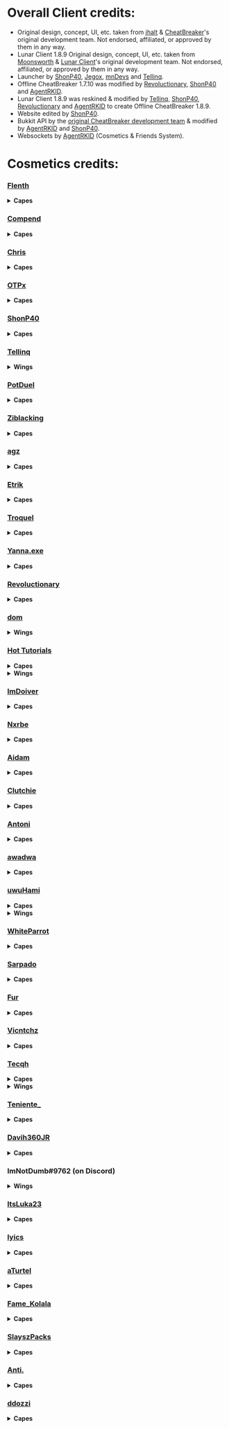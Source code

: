 # Overall Client credits:

- Original design, concept, UI, etc. taken from [jhalt](https://github.com/jhalt) & [CheatBreaker](https://github.com/CheatBreaker)'s original development team. Not endorsed, affiliated, or approved by them in any way.
- Lunar Client 1.8.9 Original design, concept, UI, etc. taken from [Moonsworth](https://github.com/Moonsworth) & [Lunar Client](https://github.com/LunarClient)'s original development team. Not endorsed, affiliated, or approved by them in any way.
- Launcher by [ShonP40](https://github.com/ShonP40), [Jegox](https://github.com/JegoxMC), [mnDevs](https://github.com/mn-Devs) and [Tellinq](https://github.com/Tellinq).
- Offline CheatBreaker 1.7.10 was modified by [Revoluctionary](https://github.com/Revoluctionary), [ShonP40](https://github.com/ShonP40) and [AgentRKID](https://github.com/AgentRKID).
- Lunar Client 1.8.9 was reskined & modified by [Tellinq](https://github.com/Tellinq), [ShonP40](https://github.com/ShonP40), [Revoluctionary](https://github.com/Revoluctionary) and [AgentRKID](https://github.com/AgentRKID) to create Offline CheatBreaker 1.8.9.
- Website edited by [ShonP40](https://github.com/ShonP40).
- Bukkit API by the [original CheatBreaker development team](https://github.com/CheatBreaker/CheatBreakerAPI) & modified by [AgentRKID](https://github.com/AgentRKID) and [ShonP40](https://github.com/ShonP40).
- Websockets by [AgentRKID](https://github.com/AgentRKID) (Cosmetics & Friends System).


# Cosmetics credits:

### [Flenth](https://namemc.com/profile/453f636f-33f4-4f52-936f-ef9839ef255e)
<details>
  <summary><b>Capes</b></summary>

  - [CB Solid White](https://offlinecheatbreaker.com/Cosmetics/Normal/Capes/CB%20Solid%20White.png)
  - [CB Solid Red](https://offlinecheatbreaker.com/Cosmetics/Normal/Capes/CB%20Solid%20Red.png)
  - [CB Landscape](https://offlinecheatbreaker.com/Cosmetics/Normal/Capes/CB%20Landscape.png)
</details>

### [Compend](https://namemc.com/profile/f3bbb81f-7b3b-410b-aeee-62a957ce388c)
<details>
  <summary><b>Capes</b></summary>

  - [CB Winter](https://offlinecheatbreaker.com/Cosmetics/Normal/Capes/CB%20Winter.png)
  - [Candy Stick](https://offlinecheatbreaker.com/Cosmetics/Normal/Capes/Candy%20Stick.png)
</details>

### [Chris](https://namemc.com/profile/b2b646c6-fc3d-49c0-a5fb-2ebbe40d5632)
<details>
  <summary><b>Capes</b></summary>

  - [Starry Night](https://offlinecheatbreaker.com/Cosmetics/Normal/Capes/Starry%20Night.png)
</details>

### [OTPx](https://namemc.com/profile/1f25527a-7582-4a54-a195-53468c9272df)
<details>
  <summary><b>Capes</b></summary>
  
  - [CB Green](https://offlinecheatbreaker.com/Cosmetics/Normal/Capes/CB%20Green.png)
  - [CB Blue](https://offlinecheatbreaker.com/Cosmetics/Normal/Capes/CB%20Blue.png)
  - [CB Orange](https://offlinecheatbreaker.com/Cosmetics/Normal/Capes/CB%20Orange.png)
  - [CB Pink](https://offlinecheatbreaker.com/Cosmetics/Normal/Capes/CB%20Pink.png)
  - [CB Purple](https://offlinecheatbreaker.com/Cosmetics/Normal/Capes/CB%20Purple.png)
  - [CB Red](https://offlinecheatbreaker.com/Cosmetics/Normal/Capes/CB%20Red.png)
  - [CB Teal](https://offlinecheatbreaker.com/Cosmetics/Normal/Capes/CB%20Teal.png)
  - [CB Yellow](https://offlinecheatbreaker.com/Cosmetics/Normal/Capes/CB%20Yellow.png)
</details>

### [ShonP40](https://namemc.com/profile/fa1b7abc-c7b6-41df-b586-16f84257cfeb)
<details>
  <summary><b>Capes</b></summary>
  
  - [GoldenPvP Forest](https://offlinecheatbreaker.com/Cosmetics/Server/Capes/GoldenPvP%20Forest.png)
  - [GoldenPvP Sea](https://offlinecheatbreaker.com/Cosmetics/Server/Capes/GoldenPvP%20Sea.png)
  - [MineHQ White](https://offlinecheatbreaker.com/Cosmetics/Server/Capes/MineHQ%20White.png)
  - [MineHQ Black](https://offlinecheatbreaker.com/Cosmetics/Server/Capes/MineHQ%20Black.png)
</details>

### [Tellinq](https://namemc.com/profile/d8f72541-823d-4ded-9f7f-b67fdb34f43c)
<details>
  <summary><b>Wings</b></summary>
  
  - [Ice](https://offlinecheatbreaker.com/Cosmetics/Normal/Wings/Ice.png)
</details>

### [PotDuel](https://namemc.com/profile/48b4f4ef-63f5-4b4f-a640-4b43ef17fdbc)
<details>
  <summary><b>Capes</b></summary>
  
  - [YouTube Famous](https://offlinecheatbreaker.com/Cosmetics/Media/Capes/YouTube%20Famous.png)
</details>

### [Ziblacking](https://namemc.com/profile/c9261893-09c8-46d3-afe4-e3cdf49f0bfc)
<details>
  <summary><b>Capes</b></summary>
  
  - [Ziblacking](https://offlinecheatbreaker.com/Cosmetics/Media/Capes/Ziblacking.png)
</details>

### [agz](https://namemc.com/profile/162b680e-51e0-431c-b950-f13202d107ff)
<details>
  <summary><b>Capes</b></summary>
 
  - [Potion](https://offlinecheatbreaker.com/Cosmetics/Normal/Capes/Potion.png)
  - [Soup](https://offlinecheatbreaker.com/Cosmetics/Normal/Capes/Soup.png)
  - [Snowball](https://offlinecheatbreaker.com/Cosmetics/Normal/Capes/Snowball.png)
  - [Sword](https://offlinecheatbreaker.com/Cosmetics/Normal/Capes/Sword.png)
</details>

### [Etrik](https://namemc.com/profile/9c88855c-b6e8-48bb-a12a-9b1c15c38a69)
<details>
  <summary><b>Capes</b></summary>
 
  - [Rose](https://offlinecheatbreaker.com/Cosmetics/Normal/Capes/Rose.png)
  - [CB Pixels](https://offlinecheatbreaker.com/Cosmetics/Normal/Capes/CB%20Pixels.png)
  - [Crown](https://offlinecheatbreaker.com/Cosmetics/Normal/Capes/Crown.png)
  - [Sunset](https://offlinecheatbreaker.com/Cosmetics/Normal/Capes/Sunset.png)
  - [Lapis](https://offlinecheatbreaker.com/Cosmetics/Normal/Capes/Lapis.png)
  - [Redstone](https://offlinecheatbreaker.com/Cosmetics/Normal/Capes/Redstone.png)
  - [Totem](https://offlinecheatbreaker.com/Cosmetics/Normal/Capes/Totem.png)
  - [Wither](https://offlinecheatbreaker.com/Cosmetics/Normal/Capes/Wither.png)
</details>

### [Troquel](https://namemc.com/profile/e06d47ff-7df8-46ad-8e2e-bd53dd0b1f5d)
<details>
  <summary><b>Capes</b></summary>
 
  - [CB Lines](https://offlinecheatbreaker.com/Cosmetics/Normal/Capes/CB%20Lines.png)
</details>

### [Yanna.exe](https://namemc.com/profile/324d4628-c8c8-49ac-8c71-617f532f7111)
<details>
  <summary><b>Capes</b></summary>
 
  - [CB Waves](https://offlinecheatbreaker.com/Cosmetics/Normal/Capes/CB%20Waves.png)
  - [Magma Cream](https://offlinecheatbreaker.com/Cosmetics/Normal/Capes/Magma%20Cream.png)
  - [Diamond](https://offlinecheatbreaker.com/Cosmetics/Normal/Capes/Diamond.png)
  - [Emerald](https://offlinecheatbreaker.com/Cosmetics/Normal/Capes/Emerald.png)
  - [Gold Ingot](https://offlinecheatbreaker.com/Cosmetics/Normal/Capes/Gold%20Ingot.png)
  - [Iron Ingot](https://offlinecheatbreaker.com/Cosmetics/Normal/Capes/Iron%20Ingot.png)
</details>

### [Revoluctionary](https://namemc.com/profile/688b61e3-a059-4cc1-b045-d106d1236e3d)
<details>
  <summary><b>Capes</b></summary>
 
  - [Nitro Booster](https://offlinecheatbreaker.com/Cosmetics/Nitro/Capes/Nitro%20Booster.png)
</details>

### [dom](https://namemc.com/profile/aac324a7-6d87-4e3d-b3ea-e1076d63e1b8)
<details>
  <summary><b>Wings</b></summary>
 
  - [Galaxy](https://offlinecheatbreaker.com/Cosmetics/Normal/Wings/Galaxy.png)
  - [Ghost](https://offlinecheatbreaker.com/Cosmetics/Normal/Wings/Ghost.png)
</details>

### [Hot Tutorials](https://namemc.com/profile/f247be7c-5b82-41c6-9148-793ded77e71f)
<details>
  <summary><b>Capes</b></summary>
 
  - [Prismatic CB](https://offlinecheatbreaker.com/Cosmetics/Normal/Capes/Prismatic%20CB.png)
</details>
<details>
  <summary><b>Wings</b></summary>
 
  - [Prismatic](https://offlinecheatbreaker.com/Cosmetics/Normal/Wings/Prismatic.png)
</details>

### [ImDoiver](https://namemc.com/profile/ef042ecb-8c1a-4955-bbb4-69bb074963d6)
<details>
  <summary><b>Capes</b></summary>
 
  - [Offline CheatBreaker](https://offlinecheatbreaker.com/Cosmetics/Normal/Capes/Offline%20CheatBreaker.png)
  - [CB Nitro](https://offlinecheatbreaker.com/Cosmetics/Nitro/Capes/CB%20Nitro.png)
</details>

### [Nxrbe](https://www.youtube.com/channel/UCrBhaTW6cRPI-H1ZKQZIjjw)
<details>
  <summary><b>Capes</b></summary>
 
  - [Holidays Tree](https://offlinecheatbreaker.com/Cosmetics/Normal/Capes/Holidays%20Tree.png)
  - [CB Gold](https://offlinecheatbreaker.com/Cosmetics/Special/Capes/CB%20Gold.png)
  - [Ruby](https://offlinecheatbreaker.com/Cosmetics/Normal/Capes/Ruby.png)
  - [Golden Apple](https://offlinecheatbreaker.com/Cosmetics/Normal/Capes/Golden%20Apple.png)
  - [CB No Connection](https://offlinecheatbreaker.com/Cosmetics/Normal/Capes/CB%20No%20Connection.png)
</details>

### [Aidam](https://namemc.com/profile/11c950fd-2b6d-469e-9298-2494be1c18cc)
<details>
  <summary><b>Capes</b></summary>
 
  - [Half a Heart](https://offlinecheatbreaker.com/Cosmetics/Normal/Capes/Half%20a%20Heart.png)
</details>

### [Clutchie](https://namemc.com/profile/febcff13-ae81-4863-953e-0f67ff4b72c6)
<details>
  <summary><b>Capes</b></summary>
 
  - [Panda](https://offlinecheatbreaker.com/Cosmetics/Normal/Capes/Panda.png)
</details>

### [Antoni](https://namemc.com/profile/105aeb47-b1c9-4fec-989c-ad70726c8e52)
<details>
  <summary><b>Capes</b></summary>
  
  - [CheatBreaker](https://offlinecheatbreaker.com/Cosmetics/Normal/Capes/CheatBreaker.png)
</details>

### [awadwa](https://namemc.com/profile/21812c2d-810a-4f0d-a142-26bce2b43beb)
<details>
  <summary><b>Capes</b></summary>
  
  - [CB Chroma](https://offlinecheatbreaker.com/Cosmetics/Normal/Capes/CB%20Chroma.png)
  - [Mushroom](https://offlinecheatbreaker.com/Cosmetics/Normal/Capes/Mushroom.png)
</details>

### [uwuHami](https://namemc.com/profile/bc849950-6951-477c-a8b8-d2be1790b0af)
<details>
  <summary><b>Capes</b></summary>
  
  - [OG CB Vampire](https://offlinecheatbreaker.com/Cosmetics/Normal/Capes/OG%20CB%20Vampire.png)
  - [OG CB Vampire Outline](https://offlinecheatbreaker.com/Cosmetics/Normal/Capes/OG%20CB%20Vampire%20Outline.png)
  - [OG CB Blue](https://offlinecheatbreaker.com/Cosmetics/Normal/Capes/OG%20CB%20Blue.png)
  - [OG CB Blue Outline](https://offlinecheatbreaker.com/Cosmetics/Normal/Capes/OG%20CB%20Blue%20Outline.png)
  - [OG CB Green](https://offlinecheatbreaker.com/Cosmetics/Normal/Capes/OG%20CB%20Green.png)
  - [OG CB Green Outline](https://offlinecheatbreaker.com/Cosmetics/Normal/Capes/OG%20CB%20Green%20Outline.png)
  - [OG CB Red](https://offlinecheatbreaker.com/Cosmetics/Normal/Capes/OG%20CB%20Red.png)
  - [OG CB Red Outline](https://offlinecheatbreaker.com/Cosmetics/Normal/Capes/OG%20CB%20Red%20Outline.png)
  - [CB Vampire](https://offlinecheatbreaker.com/Cosmetics/Normal/Capes/CB%20Vampire.png)
  - [Pitch Black CB](https://offlinecheatbreaker.com/Cosmetics/Normal/Capes/Pitch%20Black%20CB.png)
  - [Foggy Red CB](https://offlinecheatbreaker.com/Cosmetics/Normal/Capes/Foggy%20Red%20CB.png)
</details>
<details>
  <summary><b>Wings</b></summary>
  
  - [Dark Red](https://offlinecheatbreaker.com/Cosmetics/Normal/Wings/Dark%20Red.png)
  - [Buttefly Red](https://offlinecheatbreaker.com/Cosmetics/Normal/Wings/Butterfly%20Red.png)
  - [Glowing Red](https://offlinecheatbreaker.com/Cosmetics/Normal/Wings/Glowing%20Red.png)
  - [Red Outline](https://offlinecheatbreaker.com/Cosmetics/Normal/Wings/Red%20Outline.png)
  - [Red and White](https://offlinecheatbreaker.com/Cosmetics/Normal/Wings/Red%20and%20White.png)
  - [White Outline](https://offlinecheatbreaker.com/Cosmetics/Normal/Wings/White%20Outline.png)
  - [Black Outline](https://offlinecheatbreaker.com/Cosmetics/Normal/Wings/Black%20Outline.png)
  - [Rainbow Outline](https://offlinecheatbreaker.com/Cosmetics/Normal/Wings/Rainbow%20Outline.png)
  - [Vampire](https://offlinecheatbreaker.com/Cosmetics/Normal/Wings/Vampire.png)
  - [Blue and White](https://offlinecheatbreaker.com/Cosmetics/Normal/Wings/Blue%20and%20White.png)
  - [Blue Galaxy](https://offlinecheatbreaker.com/Cosmetics/Normal/Wings/Blue%20Galaxy.png)
  - [Blue Hearts](https://offlinecheatbreaker.com/Cosmetics/Normal/Wings/Blue%20Hearts.png)
  - [Bone Green](https://offlinecheatbreaker.com/Cosmetics/Normal/Wings/Bone%20Green.png)
  - [Bone Light Green](https://offlinecheatbreaker.com/Cosmetics/Normal/Wings/Bone%20Light%20Green.png)
  - [Bone Purple](https://offlinecheatbreaker.com/Cosmetics/Normal/Wings/Bone%20Purple.png)
  - [Bone Red](https://offlinecheatbreaker.com/Cosmetics/Normal/Wings/Bone%20Red.png)
  - [Butterfly Green](https://offlinecheatbreaker.com/Cosmetics/Normal/Wings/Butterfly%20Green.png)
  - [Butterfly Light Red](https://offlinecheatbreaker.com/Cosmetics/Normal/Wings/Butterfly%20Light%20Red.png)
  - [Butterfly Purple](https://offlinecheatbreaker.com/Cosmetics/Normal/Wings/Butterfly%20Purple.png)
  - [Camo Green](https://offlinecheatbreaker.com/Cosmetics/Normal/Wings/Camo%20Green.png)
  - [Cloudy Black](https://offlinecheatbreaker.com/Cosmetics/Normal/Wings/Cloudy%20Black.png)
  - [Cloudy Blue](https://offlinecheatbreaker.com/Cosmetics/Normal/Wings/Cloudy%20Blue.png)
  - [Cloudy Green](https://offlinecheatbreaker.com/Cosmetics/Normal/Wings/Cloudy%20Green.png)
  - [Cloudy Orange](https://offlinecheatbreaker.com/Cosmetics/Normal/Wings/Cloudy%20Orange.png)
  - [Cloudy Purple](https://offlinecheatbreaker.com/Cosmetics/Normal/Wings/Cloudy%20Purple.png)
  - [Cloudy Red](https://offlinecheatbreaker.com/Cosmetics/Normal/Wings/Cloudy%20Red.png)
  - [Cloudy White](https://offlinecheatbreaker.com/Cosmetics/Normal/Wings/Cloudy%20White.png)
  - [Cloudy Yellow](https://offlinecheatbreaker.com/Cosmetics/Normal/Wings/Cloudy%20Yellow.png)
  - [Dark Blue Outline](https://offlinecheatbreaker.com/Cosmetics/Normal/Wings/Dark%20Blue%20Outline.png)
  - [Dark Camo Green Outline](https://offlinecheatbreaker.com/Cosmetics/Normal/Wings/Dark%20Camo%20Green%20Outline.png)
  - [Dark Purple](https://offlinecheatbreaker.com/Cosmetics/Normal/Wings/Dark%20Purple.png)
  - [Dim Blue](https://offlinecheatbreaker.com/Cosmetics/Normal/Wings/Dim%20Blue.png)
  - [Fiery Green](https://offlinecheatbreaker.com/Cosmetics/Normal/Wings/Fiery%20Green.png)
  - [Fiery Red](https://offlinecheatbreaker.com/Cosmetics/Normal/Wings/Fiery%20Red.png)
  - [Glowing Blue](https://offlinecheatbreaker.com/Cosmetics/Normal/Wings/Glowing%20Blue.png)
  - [Glowing Green Outline](https://offlinecheatbreaker.com/Cosmetics/Normal/Wings/Glowing%20Green%20Outline.png)
  - [Glowing Green](https://offlinecheatbreaker.com/Cosmetics/Normal/Wings/Glowing%20Green.png)
  - [Glowing Red Outline](https://offlinecheatbreaker.com/Cosmetics/Normal/Wings/Glowing%20Red%20Outline.png)
  - [Green and White](https://offlinecheatbreaker.com/Cosmetics/Normal/Wings/Green%20and%20White.png)
  - [Green Galaxy](https://offlinecheatbreaker.com/Cosmetics/Normal/Wings/Green%20Galaxy.png)
  - [Green Hearts](https://offlinecheatbreaker.com/Cosmetics/Normal/Wings/Green%20Hearts.png)
  - [Ice Spikes](https://offlinecheatbreaker.com/Cosmetics/Normal/Wings/Ice%20Spikes.png)
  - [Large Pixelated Blue Hearts](https://offlinecheatbreaker.com/Cosmetics/Normal/Wings/Large%20Pixelated%20Blue%20Hearts.png)
  - [Large Pixelated Pink Hearts](https://offlinecheatbreaker.com/Cosmetics/Normal/Wings/Large%20Pixelated%20Pink%20Hearts.png)
  - [Light Blue Outline](https://offlinecheatbreaker.com/Cosmetics/Normal/Wings/Light%20Blue%20Outline.png)
  - [Light Green Outline](https://offlinecheatbreaker.com/Cosmetics/Normal/Wings/Light%20Green%20Outline.png)
  - [Light Red Outline](https://offlinecheatbreaker.com/Cosmetics/Normal/Wings/Light%20Red%20Outline.png)
  - [Pink Hearts](https://offlinecheatbreaker.com/Cosmetics/Normal/Wings/Pink%20Hearts.png)
  - [Pixelated Blue Hearts](https://offlinecheatbreaker.com/Cosmetics/Normal/Wings/Pixelated%20Blue%20Hearts.png)
  - [Pixelated Green Hearts](https://offlinecheatbreaker.com/Cosmetics/Normal/Wings/Pixelated%20Green%20Hearts.png)
  - [Pixelated Red Hearts](https://offlinecheatbreaker.com/Cosmetics/Normal/Wings/Pixelated%20Red%20Hearts.png)
  - [Red Galaxy](https://offlinecheatbreaker.com/Cosmetics/Normal/Wings/Red%20Galaxy.png)
  - [Snowflake Ice](https://offlinecheatbreaker.com/Cosmetics/Normal/Wings/SnowFlake%20Ice.png)
  - [Cloudy Grey](https://offlinecheatbreaker.com/Cosmetics/Normal/Wings/Cloudy%20Grey.png)
  - [Cloudy Dim Red](https://offlinecheatbreaker.com/Cosmetics/Normal/Wings/Cloudy%20Dim%20Red.png)
  - [Bone Grey](https://offlinecheatbreaker.com/Cosmetics/Normal/Wings/Bone%20Grey.png)
  - [Bone Blue](https://offlinecheatbreaker.com/Cosmetics/Normal/Wings/Bone%20Blue.png)
  - [Red Hearts](https://offlinecheatbreaker.com/Cosmetics/Normal/Wings/Red%20Hearts.png)
  - [Dark Blue Galaxy](https://offlinecheatbreaker.com/Cosmetics/Normal/Wings/Dark%20Blue%20Galaxy.png)
  - [Light Green Galaxy](https://offlinecheatbreaker.com/Cosmetics/Normal/Wings/Light%20Green%20Galaxy.png)
  - [Orange Galaxy](https://offlinecheatbreaker.com/Cosmetics/Normal/Wings/Orange%20Galaxy.png)
  - [Pink Galaxy](https://offlinecheatbreaker.com/Cosmetics/Normal/Wings/Pink%20Galaxy.png)
  - [Purple Galaxy](https://offlinecheatbreaker.com/Cosmetics/Normal/Wings/Purple%20Galaxy.png)
  - [Dark Red Galaxy](https://offlinecheatbreaker.com/Cosmetics/Normal/Wings/Dark%20Red%20Galaxy.png)
  - [Yellow Galaxy](https://offlinecheatbreaker.com/Cosmetics/Normal/Wings/Yellow%20Galaxy.png)
  - [Blood](https://offlinecheatbreaker.com/Cosmetics/Normal/Wings/Blood.png)
  - [Blue Stripes](https://offlinecheatbreaker.com/Cosmetics/Normal/Wings/Blue%20Stripes.png)
  - [Cyan Stripes](https://offlinecheatbreaker.com/Cosmetics/Normal/Wings/Cyan%20Stripes.png)
  - [Dim Blue Stripes](https://offlinecheatbreaker.com/Cosmetics/Normal/Wings/Dim%20Blue%20Stripes.png)
  - [Dim Cyan Stripes](https://offlinecheatbreaker.com/Cosmetics/Normal/Wings/Dim%20Cyan%20Stripes.png)
  - [Dim Green Stripes](https://offlinecheatbreaker.com/Cosmetics/Normal/Wings/Dim%20Green%20Stripes.png)
  - [Dim Red Stripes](https://offlinecheatbreaker.com/Cosmetics/Normal/Wings/Dim%20Red%20Stripes.png)
  - [Glowing Red Stripes](https://offlinecheatbreaker.com/Cosmetics/Normal/Wings/Glowing%20Red%20Stripes.png)
  - [Green Stripes](https://offlinecheatbreaker.com/Cosmetics/Normal/Wings/Green%20Stripes.png)
  - [Light Magenta Stripes](https://offlinecheatbreaker.com/Cosmetics/Normal/Wings/Light%20Magenta%20Stripes.png)
  - [Lime Stripes](https://offlinecheatbreaker.com/Cosmetics/Normal/Wings/Lime%20Stripes.png)
  - [Magenta Stripes](https://offlinecheatbreaker.com/Cosmetics/Normal/Wings/Magenta%20Stripes.png)
  - [Orange Stripes](https://offlinecheatbreaker.com/Cosmetics/Normal/Wings/Orange%20Stripes.png)
  - [Purple Stripes](https://offlinecheatbreaker.com/Cosmetics/Normal/Wings/Purple%20Stripes.png)
  - [Red Stripes](https://offlinecheatbreaker.com/Cosmetics/Normal/Wings/Red%20Stripes.png)
  - [Yellow Stripes](https://offlinecheatbreaker.com/Cosmetics/Normal/Wings/Yellow%20Stripes.png)
  - [Nitro Booster](https://offlinecheatbreaker.com/Cosmetics/Nitro/Wings/Nitro%20Booster.png)
  - [Dark Nitro Booster](https://offlinecheatbreaker.com/Cosmetics/Nitro/Wings/Dark%20Nitro%20Booster.png)
  - [Bone Dark Red](https://offlinecheatbreaker.com/Cosmetics/Normal/Wings/Bone%20Dark%20Red.png)
  - [Dark Blood](https://offlinecheatbreaker.com/Cosmetics/Normal/Wings/Dark%20Blood.png)
  - [Void](https://offlinecheatbreaker.com/Cosmetics/Normal/Wings/Void.png)
  - [Butterfly Pink Gradient](https://offlinecheatbreaker.com/Cosmetics/Normal/Wings/Butterfly%20Pink%20Gradient.png)
  - [Butterfly Purple Gradient](https://offlinecheatbreaker.com/Cosmetics/Normal/Wings/Butterfly%20Purple%20Gradient.png)
  - [Ziblacking](https://offlinecheatbreaker.com/Cosmetics/Special/Wings/Ziblacking.png)
</details>

### [WhiteParrot](https://namemc.com/profile/83c98721-6c66-438e-bf3c-2e1d0dd6d469)
<details>
  <summary><b>Capes</b></summary>
  
  - [CB Chroma Outline](https://offlinecheatbreaker.com/Cosmetics/Normal/Capes/CB%20Chroma%20Outline.png)
</details>

### [Sarpado](https://namemc.com/profile/8c908393-8df5-4501-9a85-c77a8f4ba17c)
<details>
  <summary><b>Capes</b></summary>
  
  - [CB Droplets](https://offlinecheatbreaker.com/Cosmetics/Normal/Capes/CB%20Droplets.png)
  - [CB Supernova](https://offlinecheatbreaker.com/Cosmetics/Normal/Capes/CB%20Supernova.png)
  - [CB Tokyo](https://offlinecheatbreaker.com/Cosmetics/Normal/Capes/CB%20Tokyo.png)
</details>

### [Fur](https://namemc.com/profile/0de5085e-b3e8-4a04-a3cb-5f2268b20529)
<details>
  <summary><b>Capes</b></summary>
  
  - [Polar Bear](https://offlinecheatbreaker.com/Cosmetics/Normal/Capes/Polar%20Bear.png)
</details>

### [Vicntchz](https://namemc.com/profile/65bc1d89-09f1-4a93-8cd2-8b3b2dcf3f8a)
<details>
  <summary><b>Capes</b></summary>
  
  - [CB Sea](https://offlinecheatbreaker.com/Cosmetics/Normal/Capes/CB%20Sea.png)
  - [CB Rainbow](https://offlinecheatbreaker.com/Cosmetics/Normal/Capes/CB%20Rainbow.png)
</details>

### [Tecqh](https://namemc.com/profile/ad24301d-6916-4404-99d4-ac7c99692d86)
<details>
  <summary><b>Capes</b></summary>
  
  - [CB White Purple City](https://offlinecheatbreaker.com/Cosmetics/Normal/Capes/CB%20White%20Purple%20City.png)
  - [CB Black Purple City](https://offlinecheatbreaker.com/Cosmetics/Normal/Capes/CB%20Black%20Purple%20City.png)
  - [CB Red Purple City](https://offlinecheatbreaker.com/Cosmetics/Normal/Capes/CB%20Red%20Purple%20City.png)
  - [CB Orange Purple City](https://offlinecheatbreaker.com/Cosmetics/Normal/Capes/CB%20Orange%20Purple%20City.png)
</details>
<details>
  <summary><b>Wings</b></summary>
  
  - [Cyan Galaxy](https://offlinecheatbreaker.com/Cosmetics/Normal/Wings/Cyan%20Galaxy.png)
  - [Grey Stripes](https://offlinecheatbreaker.com/Cosmetics/Normal/Wings/Grey%20Stripes.png)
  - [Light Blue Stripes](https://offlinecheatbreaker.com/Cosmetics/Normal/Wings/Light%20Blue%20Stripes.png)
  - [Light Cyan Stripes](https://offlinecheatbreaker.com/Cosmetics/Normal/Wings/Light%20Cyan%20Stripes.png)
  - [Light Green Stripes](https://offlinecheatbreaker.com/Cosmetics/Normal/Wings/Light%20Green%20Stripes.png)
  - [Light Purple Stripes](https://offlinecheatbreaker.com/Cosmetics/Normal/Wings/Light%20Purple%20Stripes.png)
  - [Light Red Stripes](https://offlinecheatbreaker.com/Cosmetics/Normal/Wings/Light%20Red%20Stripes.png)
  - [Light Yellow Stripes](https://offlinecheatbreaker.com/Cosmetics/Normal/Wings/Light%20Yellow%20Stripes.png)
  - [Pink Stripes](https://offlinecheatbreaker.com/Cosmetics/Normal/Wings/Pink%20Stripes.png)
</details>

### [Teniente_](https://namemc.com/profile/de4d63fc-11e4-468a-91ed-c2b099a42b05)
<details>
  <summary><b>Capes</b></summary>
  
  - [CB Blue Galaxy](https://offlinecheatbreaker.com/Cosmetics/Normal/Capes/CB%20Blue%20Galaxy.png)
  - [CB Grey Galaxy](https://offlinecheatbreaker.com/Cosmetics/Normal/Capes/CB%20Grey%20Galaxy.png)
  - [CB Yellow Galaxy](https://offlinecheatbreaker.com/Cosmetics/Normal/Capes/CB%20Yellow%20Galaxy.png)
  - [CB Cyan Galaxy](https://offlinecheatbreaker.com/Cosmetics/Normal/Capes/CB%20Cyan%20Galaxy.png)
  - [CB Purple Galaxy](https://offlinecheatbreaker.com/Cosmetics/Normal/Capes/CB%20Purple%20Galaxy.png)
  - [CB Night](https://offlinecheatbreaker.com/Cosmetics/Normal/Capes/CB%20Night.png)
</details>

### [Davih360JR](https://namemc.com/profile/71cf844d-530d-475a-ae8a-923d4b930fce)
<details>
  <summary><b>Capes</b></summary>
  
  - [CB Solid Black](https://offlinecheatbreaker.com/Cosmetics/Normal/Capes/CB%20Solid%20Black.png)
</details>

### ImNotDumb#9762 (on Discord)
<details>
  <summary><b>Wings</b></summary>
  
  - [Cheese](https://offlinecheatbreaker.com/Cosmetics/Normal/Wings/Cheese.png)
</details>

### [ItsLuka23](https://namemc.com/profile/0e6a35af-b875-47f9-a9dd-dbd7f6571854)
<details>
  <summary><b>Capes</b></summary>
  
  - [Foggy Blue CB](https://offlinecheatbreaker.com/Cosmetics/Normal/Capes/Foggy%20Blue%20CB.png)
</details>

### [lyics](https://namemc.com/profile/b8ec159a-fa40-471e-bf22-4474cbca05a4)
<details>
  <summary><b>Capes</b></summary>
  
  - [CB Sky](https://offlinecheatbreaker.com/Cosmetics/Normal/Capes/CB%20Sky.png)
</details>

### [aTurtel](https://namemc.com/profile/a1f8b1ce-bb29-4e61-a77f-0e2c64188468)
<details>
  <summary><b>Capes</b></summary>
  
  - [Turtle](https://offlinecheatbreaker.com/Cosmetics/Normal/Capes/Turtle.png)
  - [Shield](https://offlinecheatbreaker.com/Cosmetics/Normal/Capes/Shield.png)
</details>

### [Fame_Kolala](https://namemc.com/profile/99a11fae-2d7e-42ed-b646-85cbfd3b1696)
<details>
  <summary><b>Capes</b></summary>
  
  - [Netherite](https://offlinecheatbreaker.com/Cosmetics/Normal/Capes/Netherite.png)
</details>

### [SlayszPacks](https://namemc.com/profile/21a28ad4-a13e-4c23-be22-08a6ecd3ca55)
<details>
  <summary><b>Capes</b></summary>
  
  - [Blue Turtle](https://offlinecheatbreaker.com/Cosmetics/Normal/Capes/Blue%20Turtle.png)
</details>

### [Anti.](https://namemc.com/profile/77e00f19-fc65-4581-be7e-7c8d8dd98731)
<details>
  <summary><b>Capes</b></summary>
  
  - [CB Enderman](https://offlinecheatbreaker.com/Cosmetics/Normal/Capes/CB%20Enderman.png)
</details>

### [ddozzi](https://namemc.com/profile/dc4383ed-3258-4de6-ad9c-fabc7d1086c3)
<details>
  <summary><b>Capes</b></summary>
  
  - [CB 8Bit City](https://offlinecheatbreaker.com/Cosmetics/Normal/Capes/CB%208Bit%20City.png)
  - [CB 8Bit Mountains](https://offlinecheatbreaker.com/Cosmetics/Normal/Capes/CB%208Bit%20Mountains.png)
  - [Futuristic CB](https://offlinecheatbreaker.com/Cosmetics/Normal/Capes/Futuristic%20CB.png)
</details>
